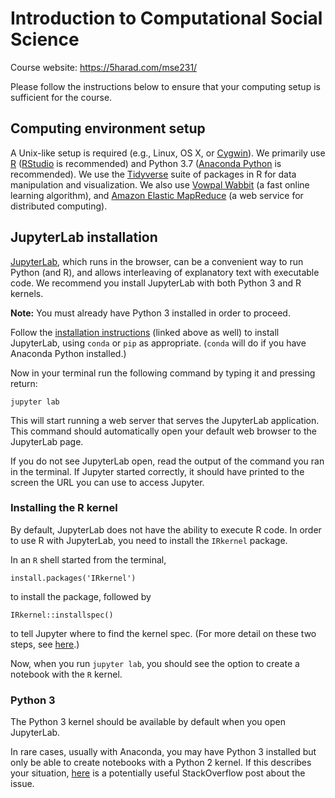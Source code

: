 # Introduction to Computational Social Science

Course website: https://5harad.com/mse231/

Please follow the instructions below to ensure that your computing setup is sufficient for the course.

## Computing environment setup

A Unix-like setup is required (e.g., Linux, OS X, or [Cygwin](https://www.cygwin.com/)). We primarily use [R](http://www.r-project.org/) ([RStudio](https://www.rstudio.com/) is recommended) and Python 3.7 ([Anaconda Python](https://www.anaconda.com/distribution/#download-section) is recommended). We use the [Tidyverse](https://www.tidyverse.org/) suite of packages in R for data manipulation and visualization. We also use [Vowpal Wabbit](https://vowpalwabbit.org/) (a fast online learning algorithm), and [Amazon Elastic MapReduce](https://aws.amazon.com/elasticmapreduce/) (a web service for distributed computing).

## JupyterLab installation

[JupyterLab](https://jupyter.org/install.html), which runs in the browser, can be a convenient way to run Python (and R), and allows interleaving of explanatory text with executable code. We recommend you install JupyterLab with both Python 3 and R kernels.

**Note:** You must already have Python 3 installed in order to proceed.

Follow the [installation instructions](https://jupyter.org/install.html) (linked above as well) to install JupyterLab, using `conda` or `pip` as appropriate. (`conda` will do if you have Anaconda Python installed.)

Now in your terminal run the following command by typing it and pressing return:
```
jupyter lab
```
This will start running a web server that serves the JupyterLab application. This command should automatically open your default web browser to the JupyterLab page.

If you do not see JupyterLab open, read the output of the command you ran in the terminal. If Jupyter started correctly, it should have printed to the screen the URL you can use to access Jupyter.

### Installing the R kernel

By default, JupyterLab does not have the ability to execute R code. In order to use R with JupyterLab, you need to install the `IRkernel` package.

In an `R` shell started from the terminal,
```
install.packages('IRkernel')
```
to install the package, followed by
```
IRkernel::installspec()
```
to tell Jupyter where to find the kernel spec. (For more detail on these two steps, see [here](https://irkernel.github.io/installation/).)

Now, when you run `jupyter lab`, you should see the option to create a notebook with the `R` kernel.

### Python 3

The Python 3 kernel should be available by default when you open JupyterLab.

In rare cases, usually with Anaconda, you may have Python 3 installed but only be able to create notebooks with a Python 2 kernel. If this describes your situation, [here](https://stackoverflow.com/questions/28831854/how-do-i-add-python3-kernel-to-jupyter-ipython) is a potentially useful StackOverflow post about the issue.
